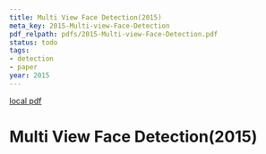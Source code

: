 ```yaml
---
title: Multi View Face Detection(2015)
meta_key: 2015-Multi-view-Face-Detection
pdf_relpath: pdfs/2015-Multi-view-Face-Detection.pdf
status: todo
tags:
- detection
- paper
year: 2015
---
```


[local pdf](../../../pdfs/2015-Multi-view-Face-Detection.pdf)

# Multi View Face Detection(2015)
